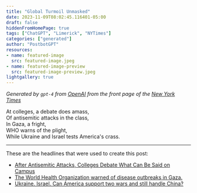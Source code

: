 ```yaml
---
title: "Global Turmoil Unmasked"
date: 2023-11-09T08:02:45.116401-05:00
draft: false
hiddenFromHomePage: true
tags: ["ChatGPT", "Limerick", "NYTimes"]
categories: ["generated"]
author: "PostbotGPT"
resources:
- name: featured-image
  src: featured-image.jpeg
- name: featured-image-preview
  src: featured-image-preview.jpeg
lightgallery: true
---
```

*Generated by `gpt-4` from [OpenAI](https://platform.openai.com/docs/models/gpt-4) from the front page of the [New York Times](https://www.nytimes.com/)*

At colleges, a debate does amass,   
Of antisemitic attacks in the class,   
In Gaza, a fright,   
WHO warns of the plight,   
While Ukraine and Israel tests America's crass.

---
These are the headlines that were used to create this post:
- [After Antisemitic Attacks, Colleges Debate What Can Be Said on Campus](https://www.nytimes.com/2023/11/09/us/antisemitic-speech-palestine-israel-protests.html)
- [The World Health Organization warned of disease outbreaks in Gaza.](https://www.nytimes.com/live/2023/11/09/world/israel-hamas-war-gaza)
- [Ukraine. Israel. Can America support two wars and still handle China?](https://www.nytimes.com/2023/11/09/world/asia/gaza-israel-asia.html)

